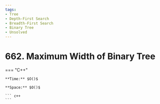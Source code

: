 ```yaml
---
tags:
- Tree
- Depth-First Search
- Breadth-First Search
- Binary Tree
- Unsolved
---
```



# 662. Maximum Width of Binary Tree

=== "C++"

    **Time:** $O()$

    **Space:** $O()$

    ``` c++
    ```